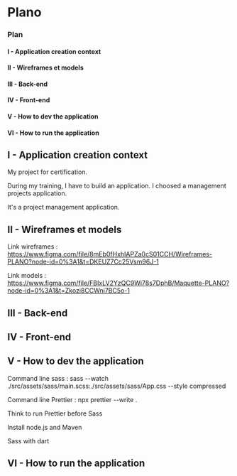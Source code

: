 # Plano

### Plan


#### I - Application creation context

#### II - Wireframes et models

#### III - Back-end

#### IV - Front-end


#### V - How to dev the application

#### VI - How to run the application




## I - Application creation context

My project for certification.

During my training, I have to build an application. I choosed a management projects application.

It's a project management application.




## II - Wireframes et models

Link wireframes : https://www.figma.com/file/8mEb0fHxhIAPZa0cS01CCH/Wireframes-PLANO?node-id=0%3A1&t=DKEUZ7Cc25Vsm96J-1

Link models : https://www.figma.com/file/FBIxLV2YzQC9Wi78s7DphB/Maquette-PLANO?node-id=0%3A1&t=Zkozi8CCWni7BC5o-1


## III - Back-end



## IV - Front-end



## V - How to dev the application

Command line sass : sass --watch ./src/assets/sass/main.scss:./src/assets/sass/App.css --style compressed

Command line Prettier : npx prettier --write .


Think to run Prettier before Sass


Install node.js and Maven


Sass with dart




## VI - How to run the application


